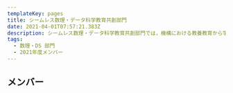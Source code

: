```yaml
---
templateKey: pages
title: シームレス数理・データ科学教育共創部門
date: 2021-04-01T07:57:21.383Z
description: シームレス数理・データ科学教育共創部門では，機構における教養教育から学部専門教育、大学院教育までシームレスな数理・データ科学教育を推進します．また，両大学が連係した大学院・社会人を対象としたデータサイエンティスト育成事業の実施します．
tags:
  - 数理・DS 部⾨
  - 2021年度メンバー
---
```


## メンバー

<!-- - 室長
  - 藤巻　朗　 名古屋大学・副総長（教育・留学生担当）、教育基盤連携本部長、博士課程教育推進機構長
- 副室長
  - 戸田山　和久 名古屋大学・教養教育院長
  - 福井　博一　岐阜大学・副学長（企画・教育・評価・基金担当）、教育推進・学生支援機構長
  - 纐纈　守 　岐阜大学・教育推進・学生支援機構 副機構長、アドミッション・センター長
- 室員
  - 佐久間　淳一 名古屋大学・副総長（入試・学生支援担当）、学生支援本部長
  - 山田　敏弘 　岐阜大学・教育推進・学生支援機構 副機構長、基盤教育センター長
- 室員
  - 横田　康成 　岐阜大学・教育推進・学生支援機構 副機構長、学生支援センター長、キャリア・就職支援センター長
- （事務担当）
  - 名古屋大学・教育企画課
  - 岐阜大学・教務課 -->
